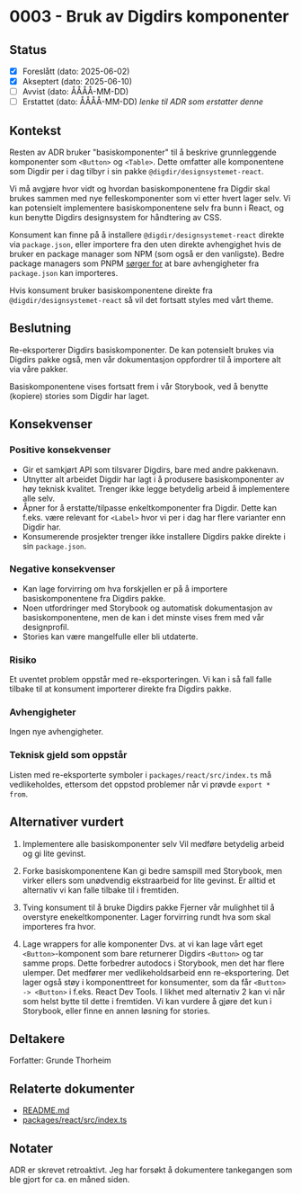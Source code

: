 # 0003 - Bruk av Digdirs komponenter

## Status

- [x] Foreslått (dato: 2025-06-02)
- [x] Akseptert (dato: 2025-06-10)
- [ ] Avvist (dato: ÅÅÅÅ-MM-DD)
- [ ] Erstattet (dato: ÅÅÅÅ-MM-DD) _lenke til ADR som erstatter denne_

## Kontekst

Resten av ADR bruker "basiskomponenter" til å beskrive grunnleggende komponenter som `<Button>` og `<Table>`. Dette omfatter alle komponentene som Digdir per i dag tilbyr i sin pakke `@digdir/designsystemet-react`.

Vi må avgjøre hvor vidt og hvordan basiskomponentene fra Digdir skal brukes sammen med nye felleskomponenter som vi etter hvert lager selv. Vi kan potensielt implementere basiskomponentene selv fra bunn i React, og kun benytte Digdirs designsystem for håndtering av CSS.

Konsument kan finne på å installere `@digdir/designsystemet-react` direkte via `package.json`, eller importere fra den uten direkte avhengighet hvis de bruker en package manager som NPM (som også er den vanligste). Bedre package managers som PNPM [sørger for](https://pnpm.io/pnpm-vs-npm#npms-flat-tree) at bare avhengigheter fra `package.json` kan importeres.

Hvis konsument bruker basiskomponentene direkte fra `@digdir/designsystemet-react` så vil det fortsatt styles med vårt theme.

## Beslutning

Re-eksporterer Digdirs basiskomponenter. De kan potensielt brukes via Digdirs pakke også, men vår dokumentasjon oppfordrer til å importere alt via våre pakker.

Basiskomponentene vises fortsatt frem i vår Storybook, ved å benytte (kopiere) stories som Digdir har laget.

## Konsekvenser

### Positive konsekvenser

- Gir et samkjørt API som tilsvarer Digdirs, bare med andre pakkenavn.
- Utnytter alt arbeidet Digdir har lagt i å produsere basiskomponenter av høy teknisk kvalitet. Trenger ikke legge betydelig arbeid å implementere alle selv.
- Åpner for å erstatte/tilpasse enkeltkomponenter fra Digdir. Dette kan f.eks. være relevant for `<Label>` hvor vi per i dag har flere varianter enn Digdir har.
- Konsumerende prosjekter trenger ikke installere Digdirs pakke direkte i sin `package.json`.

### Negative konsekvenser

- Kan lage forvirring om hva forskjellen er på å importere basiskomponentene fra Digdirs pakke.
- Noen utfordringer med Storybook og automatisk dokumentasjon av basiskomponentene, men de kan i det minste vises frem med vår designprofil.
- Stories kan være mangelfulle eller bli utdaterte.

### Risiko

Et uventet problem oppstår med re-eksporteringen. Vi kan i så fall falle tilbake til at konsument importerer direkte fra Digdirs pakke.

### Avhengigheter

Ingen nye avhengigheter.

### Teknisk gjeld som oppstår

Listen med re-eksporterte symboler i `packages/react/src/index.ts` må vedlikeholdes, ettersom det oppstod problemer når vi prøvde `export * from`.

## Alternativer vurdert

1. Implementere alle basiskomponenter selv
   Vil medføre betydelig arbeid og gi lite gevinst.

2. Forke basiskomponentene
   Kan gi bedre samspill med Storybook, men virker ellers som unødvendig ekstraarbeid for lite gevinst. Er alltid et alternativ vi kan falle tilbake til i fremtiden.

3. Tving konsument til å bruke Digdirs pakke
   Fjerner vår mulighhet til å overstyre enekeltkomponenter. Lager forvirring rundt hva som skal importeres fra hvor.

4. Lage wrappers for alle komponenter
   Dvs. at vi kan lage vårt eget `<Button>`-komponent som bare returnerer Digdirs `<Button>` og tar samme props. Dette forbedrer autodocs i Storybook, men det har flere ulemper. Det medfører mer vedlikeholdsarbeid enn re-eksportering. Det lager også støy i komponenttreet for konsumenter, som da får `<Button> -> <Button>` i f.eks. React Dev Tools. I likhet med alternativ 2 kan vi når som helst bytte til dette i fremtiden. Vi kan vurdere å gjøre det kun i Storybook, eller finne en annen løsning for stories.

## Deltakere

Forfatter: Grunde Thorheim

## Relaterte dokumenter

- [README.md](../../README.md)
- [packages/react/src/index.ts](../../packages/react/src/index.ts)

## Notater

ADR er skrevet retroaktivt. Jeg har forsøkt å dokumentere tankegangen som ble gjort for ca. en måned siden.
